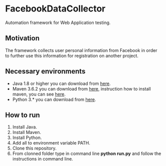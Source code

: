 # FacebookDataCollector

Automation framework for Web Application testing.

## Motivation

The framework collects user personal information from Facebook in order to further use this information for registration on another project.

## Necessary environments

* Java 1.8 or higher you can download from [here](https://java.com/ru/download/).
* Maven 3.6.2 you can download from [here](https://maven.apache.org/download.cgi), instruction how to install maven, you can see [here](http://www.apache-maven.ru/install.html).
* Python 3.* you can download from [here](https://www.python.org/downloads/).

## How to run

1. Install Java.
2. Install Maven.
3. Install Python.
4. Add all to environment variable PATH.
5. Clone this repository.
6. From clonned folder type in command line __python run.py__ and follow the instructions in command line.
